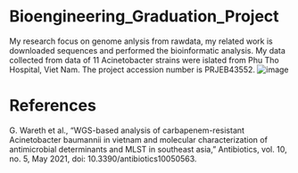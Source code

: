 # Bioengineering_Graduation_Project
My research focus on genome anlysis from rawdata, my related work is downloaded sequences and performed the bioinformatic analysis. My data collected from data of 11 Acinetobacter strains were islated from Phu Tho Hospital, Viet Nam. The project accession number is PRJEB43552.
![image](https://github.com/user-attachments/assets/875be46e-3b47-4be4-bff4-faf9147b21dc)

# References
G. Wareth et al., “WGS-based analysis of carbapenem-resistant Acinetobacter baumannii in vietnam and molecular characterization of antimicrobial determinants and MLST in southeast asia,” Antibiotics, vol. 10, no. 5, May 2021, doi: 10.3390/antibiotics10050563.

